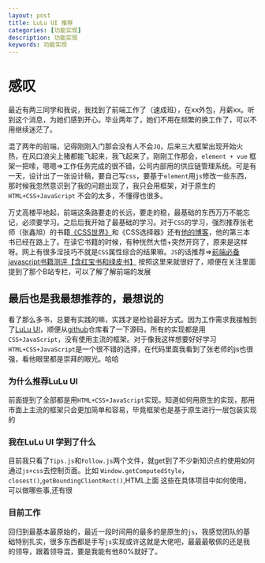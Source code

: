 ```yaml
---
layout: post
title: LuLu UI 推荐
categories: [功能实现]
description: 功能实现
keywords: 功能实现
---
```


# 感叹
最近有两三同学和我说，我找到了前端工作了（速成班），在xx外包，月薪xx。听到这个消息，为她们感到开心。毕业两年了，她们不用在频繁的换工作了，可以不用继续迷茫了。

混了两年的前端，记得刚刚入门那会没有人不会`JQ`，后来三大框架出现开始火热，在风口浪尖上猪都能飞起来，我飞起来了。刚刚工作那会，`element + vue` 框架一把嗦，嗯嗯=>工作任务完成的很不错，公司内部用的供应链管理系统。可是有一天，设计出了一张设计稿，要自己写`css`，要基于`element`用`js`修改一些东西，那时候我忽然意识到了我的问题出现了，我只会用框架，对于原生的`HTML+CSS+JavaScript` 不会的太多，不懂得也很多。

万丈高楼平地起，前端这条路要走的长远，要走的稳，最基础的东西万万不能忘记，必须要学习。之后后我开始了最基础的学习。对于`CSS`的学习，强烈推荐张老师（张鑫旭）的书籍[《CSS世界》](https://zhuanlan.zhihu.com/p/33614698)和《CSS选择器》还有[他的博客](https://www.zhangxinxu.com/)，他的第三本书已经在路上了。在读它书籍的时候，有种恍然大悟+突然开窍了，原来是这样呀。网上有很多淫技巧不就是`CSS`属性综合的结果嘛。`JS`的话推荐=>[前端必备javascript书籍测评【含红宝书和绿皮书】](https://juejin.im/post/6877712145757896717) 按照这里来就很好了，顺便在关注里面提到了那个B站专栏，可以了解了解前端的发展

## 最后也是我最想推荐的，最想说的

看了那么多书，总要有实践的嘛，实践才是检验最好方式。因为工作需求我接触到了[LuLu UI](https://l-ui.com/pure/about.design.html)，顺便从[github](https://github.com/yued-fe/lulu)仓库看了一下源码，所有的实现都是用`CSS+JavaScript`，没有使用主流的框架。对于像我这样想要好好学习`HTML+CSS+JavaScript`是一个很不错的选择，在代码里面我看到了张老师的js也很强，看他眼里都是崇拜的眼光。哈哈

### 为什么推荐LuLu UI
前面提到了全部都是用`HTML+CSS+JavaScript`实现。知道如何用原生的实现，那用市面上主流的框架只会更加简单和容易，毕竟框架也是基于原生进行一层包装实现的

### 我在LuLu UI 学到了什么
目前我只看了`Tips.js`和`Follow.js`两个文件，就get到了不少新知识点的使用如何通过`js+css`去控制页面。比如 `Window.getComputedStyle`，`closest()`,`getBoundingClientRect()`,HTML上面 这些在具体项目中如何使用，可以做哪些事,还有很

### 目前工作
回归到最基本最原始的，最近一段时间用的最多的是原生的`js`，我感觉团队的基础特别扎实，很多东西都是手写`js`实现或许这就是大佬吧，最最最敬佩的还是我的领导，跟着领导混，要是我能有他80%就好了。




